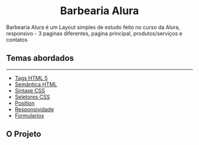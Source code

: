 <h1 align="center"> Barbearia Alura </h1>

<p>Barbearia Alura é um Layout simples de estudo feito no curso da Alura, responsivo - 3 paginas diferentes, pagina principal, produtos/serviços e contatos </p>
<p></p>

<h2>Temas abordados</h2><hr>


- [Tags HTML 5](https://www.w3schools.com/TAGS/ref_eventattributes.asp) 
- [Semântica HTML](https://www.w3schools.com/html/html5_semantic_elements.asp)
- [Sintaxe CSS](https://www.w3schools.com/css/css_syntax.asp)
- [Seletores CSS](https://www.w3schools.com/css/css_selectors.asp)
- [Position](https://www.w3schools.com/cssref/pr_class_position.php)
- [Responsividade](https://www.w3schools.com/css/css_rwd_intro.asp)
- [Formularios](https://www.w3schools.com/html/html_forms.asp)

<h2>O Projeto</h2>

